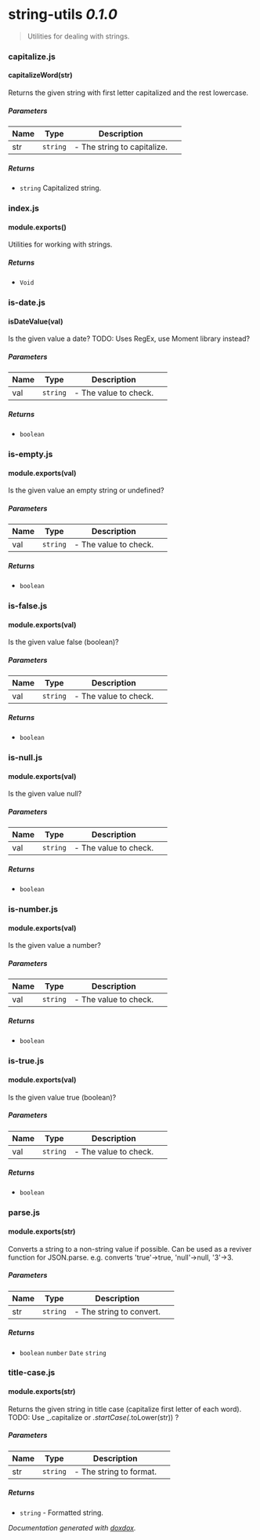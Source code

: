 # string-utils *0.1.0*

> Utilities for dealing with strings.


### capitalize.js


#### capitalizeWord(str) 

Returns the given string with first letter capitalized and the rest lowercase.




##### Parameters

| Name | Type | Description |  |
| ---- | ---- | ----------- | -------- |
| str | `string`  | - The string to capitalize. | &nbsp; |




##### Returns


- `string`  Capitalized string.




### index.js


#### module.exports() 

Utilities for working with strings.






##### Returns


- `Void`




### is-date.js


#### isDateValue(val) 

Is the given value a date?
TODO: Uses RegEx, use Moment library instead?




##### Parameters

| Name | Type | Description |  |
| ---- | ---- | ----------- | -------- |
| val | `string`  | - The value to check. | &nbsp; |




##### Returns


- `boolean`  




### is-empty.js


#### module.exports(val) 

Is the given value an empty string or undefined?




##### Parameters

| Name | Type | Description |  |
| ---- | ---- | ----------- | -------- |
| val | `string`  | - The value to check. | &nbsp; |




##### Returns


- `boolean`  




### is-false.js


#### module.exports(val) 

Is the given value false (boolean)?




##### Parameters

| Name | Type | Description |  |
| ---- | ---- | ----------- | -------- |
| val | `string`  | - The value to check. | &nbsp; |




##### Returns


- `boolean`  




### is-null.js


#### module.exports(val) 

Is the given value null?




##### Parameters

| Name | Type | Description |  |
| ---- | ---- | ----------- | -------- |
| val | `string`  | - The value to check. | &nbsp; |




##### Returns


- `boolean`  




### is-number.js


#### module.exports(val) 

Is the given value a number?




##### Parameters

| Name | Type | Description |  |
| ---- | ---- | ----------- | -------- |
| val | `string`  | - The value to check. | &nbsp; |




##### Returns


- `boolean`  




### is-true.js


#### module.exports(val) 

Is the given value true (boolean)?




##### Parameters

| Name | Type | Description |  |
| ---- | ---- | ----------- | -------- |
| val | `string`  | - The value to check. | &nbsp; |




##### Returns


- `boolean`  




### parse.js


#### module.exports(str) 

Converts a string to a non-string value if possible. 
Can be used as a reviver function for JSON.parse.
e.g. converts 'true'->true, 'null'->null, '3'->3.




##### Parameters

| Name | Type | Description |  |
| ---- | ---- | ----------- | -------- |
| str | `string`  | - The string to convert. | &nbsp; |




##### Returns


- `boolean` `number` `Date` `string`  




### title-case.js


#### module.exports(str) 

Returns the given string in title case (capitalize first letter of each word).
TODO: Use _.capitalize or _.startCase(_.toLower(str)) ?




##### Parameters

| Name | Type | Description |  |
| ---- | ---- | ----------- | -------- |
| str | `string`  | - The string to format. | &nbsp; |




##### Returns


- `string`  - Formatted string.




*Documentation generated with [doxdox](https://github.com/neogeek/doxdox).*
